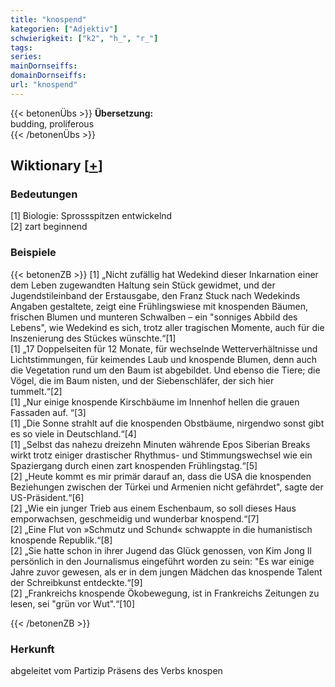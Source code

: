 ```yaml
---
title: "knospend"
kategorien: ["Adjektiv"]
schwierigkeit: ["k2", "h_", "r_"]
tags:
series:
mainDornseiffs:
domainDornseiffs:
url: "knospend"
---
```


{{< betonenÜbs >}}
**Übersetzung:**  
budding, proliferous  
{{< /betonenÜbs >}}

## Wiktionary [[+](https://de.wiktionary.org/wiki/knospend)]

### Bedeutungen
[1] Biologie: Sprossspitzen entwickelnd  
[2] zart beginnend  

### Beispiele
{{< betonenZB >}}
[1] „Nicht zufällig hat Wedekind dieser Inkarnation einer dem Leben zugewandten Haltung sein Stück gewidmet, und der Jugendstileinband der Erstausgabe, den Franz Stuck nach Wedekinds Angaben gestaltete, zeigt eine Frühlingswiese mit knospenden Bäumen, frischen Blumen und munteren Schwalben – ein "sonniges Abbild des Lebens", wie Wedekind es sich, trotz aller tragischen Momente, auch für die Inszenierung des Stückes wünschte.“[1]  
[1] „17 Doppelseiten für 12 Monate, für wechselnde Wetterverhältnisse und Lichtstimmungen, für keimendes Laub und knospende Blumen, denn auch die Vegetation rund um den Baum ist abgebildet. Und ebenso die Tiere; die Vögel, die im Baum nisten, und der Siebenschläfer, der sich hier tummelt.“[2]  
[1] „Nur einige knospende Kirschbäume im Innenhof hellen die grauen Fassaden auf. “[3]  
[1] „Die Sonne strahlt auf die knospenden Obstbäume, nirgendwo sonst gibt es so viele in Deutschland.“[4]  
[1] „Selbst das nahezu dreizehn Minuten währende Epos Siberian Breaks wirkt trotz einiger drastischer Rhythmus- und Stimmungswechsel wie ein Spaziergang durch einen zart knospenden Frühlingstag.“[5]  
[2] „Heute kommt es mir primär darauf an, dass die USA die knospenden Beziehungen zwischen der Türkei und Armenien nicht gefährdet", sagte der US-Präsident.“[6]  
[2] „Wie ein junger Trieb aus einem Eschenbaum, so soll dieses Haus emporwachsen, geschmeidig und wunderbar knospend.“[7]  
[2] „Eine Flut von »Schmutz und Schund« schwappte in die humanistisch knospende Republik.“[8]  
[2] „Sie hatte schon in ihrer Jugend das Glück genossen, von Kim Jong Il persönlich in den Journalismus eingeführt worden zu sein: "Es war einige Jahre zuvor gewesen, als er in dem jungen Mädchen das knospende Talent der Schreibkunst entdeckte.“[9]  
[2] „Frankreichs knospende Ökobewegung, ist in Frankreichs Zeitungen zu lesen, sei "grün vor Wut".“[10]  

{{< /betonenZB >}}
### Herkunft
abgeleitet vom Partizip Präsens des Verbs knospen  


